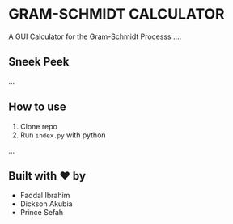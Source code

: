 # GRAM-SCHMIDT CALCULATOR

A GUI Calculator for the Gram-Schmidt Processs
....

## Sneek Peek

...

## How to use

1. Clone repo
2. Run `index.py` with python

...

## Built with ❤️ by

- Faddal Ibrahim
- Dickson Akubia
- Prince Sefah
